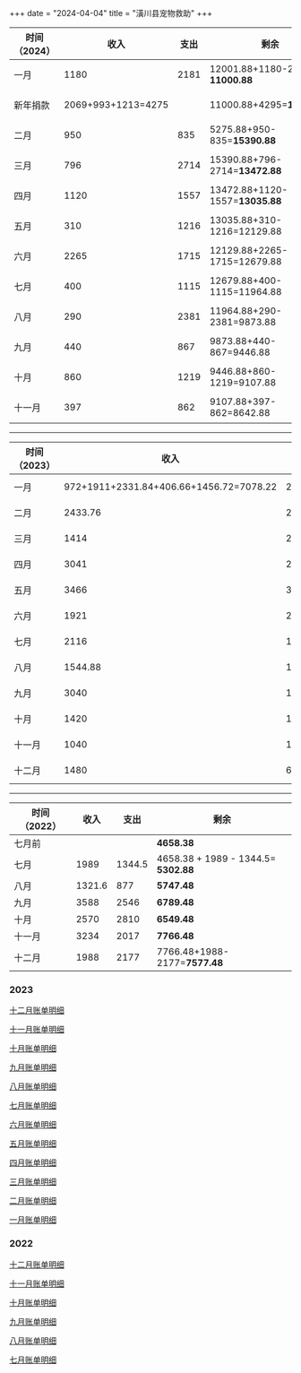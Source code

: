 +++
date = "2024-04-04" 
title = "潢川县宠物救助"
+++

| 时间（2024） | 收入               | 支出 | 剩余                             | 详情                                       |
| ------------ | ------------------ | ---- | -------------------------------- | ------------------------------------------ |
| 一月         | 1180               | 2181 | 12001.88+1180-2181= **11000.88** | [明细](@/protpets/record/2024-01.md)       |
| 新年捐款     | 2069+993+1213=4275 |      | 11000.88+4295=**15275.88**       | [明细](@/protpets/record/2024-new-year.md) |
| 二月         | 950                | 835  | 5275.88+950-835=**15390.88**     | [明细](@/protpets/record/2024-02.md)       |
| 三月         | 796                | 2714 | 15390.88+796-2714=**13472.88**   | [明细](@/protpets/record/2024-03.md)       |
| 四月         | 1120               | 1557 | 13472.88+1120-1557=**13035.88**  | [明细](@/protpets/record/2024-04.md)       |
| 五月         | 310                | 1216 | 13035.88+310-1216=12129.88       | [明细](@/protpets/record/2024-05.md)       |
| 六月         | 2265               | 1715 | 12129.88+2265-1715=12679.88      | [明细](@/protpets/record/2024-06.md)       |
| 七月         | 400                | 1115 | 12679.88+400-1115=11964.88       | [明细](@/protpets/record/2024-07.md)       |
| 八月         | 290                | 2381 | 11964.88+290-2381=9873.88        | [明细](@/protpets/record/2024-08.md)       |
| 九月         | 440                | 867  | 9873.88+440-867=9446.88          | [明细](@/protpets/record/2024-09.md)       |
| 十月         | 860                | 1219 | 9446.88+860-1219=9107.88         | [明细](@/protpets/record/2024-10.md)       |
| 十一月       | 397                | 862  | 9107.88+397-862=8642.88          | [明细](@/protpets/record/2024-11.md)       |

------



| 时间（2023） | 收入                                    | 支出   | 剩余                                 |
| ------------ | --------------------------------------- | ------ | ------------------------------------ |
| 一月         | 972+1911+2331.84+406.66+1456.72=7078.22 | 2712   | 7577.48+7078.22-2712=**11943.37**    |
| 二月         | 2433.76                                 | 2864.5 | 11943.37+2433.76-2864.5=**11512.63** |
| 三月         | 1414                                    | 2188   | 11512-2188+1414=**10738**            |
| 四月         | 3041                                    | 2848   | 10738+3041-2849=**10931**            |
| 五月         | 3466                                    | 3877   | 10931+3466-3877=**10520**            |
| 六月         | 1921                                    | 2530   | 10520+1921-2530=**9911**             |
| 七月         | 2116                                    | 1818   | 9911+2116-1818=**10209**             |
| 八月         | 1544.88                                 | 1815   | 10209+1544.88-1815=**9938.88**       |
| 九月         | 3040                                    | 1282   | 9938.88+3040-1282=**11696.88**       |
| 十月         | 1420                                    | 1245   | 11696.88+1420-1245=**11871.88**      |
| 十一月       | 1040                                    | 1679   | 11871.88+1040-1679=**11232.88**      |
| 十二月       | 1480                                    | 671    | 11232.88+1480-671=**12001.88**       |

------



| 时间（2022） | 收入   | 支出   | 剩余                                 |
| ------------ | ------ | ------ | ------------------------------------ |
| 七月前       |        |        | **4658.38**                          |
| 七月         | 1989   | 1344.5 | 4658.38 + 1989 - 1344.5= **5302.88** |
| 八月         | 1321.6 | 877    | **5747.48**                          |
| 九月         | 3588   | 2546   | **6789.48**                          |
| 十月         | 2570   | 2810   | **6549.48**                          |
| 十一月       | 3234   | 2017   | **7766.48**                          |
| 十二月       | 1988   | 2177   | 7766.48+1988-2177=**7577.48**        |

### 2023

[十二月账单明细](https://www.notion.so/24a2edf17db949459e150936b54e10cf?pvs=21)

[十一月账单明细](https://www.notion.so/1277313c0d364ca3adbe0852e9000784?pvs=21)

[十月账单明细](https://www.notion.so/51e774c1fe484b799d6aeb9e5a4fecaa?pvs=21)

[九月账单明细](https://www.notion.so/b00bb64ff7e84f60af6e961b184119be?pvs=21)

[八月账单明细](https://www.notion.so/0436acee9c8c4c38ba5754295f9fef44?pvs=21)

[七月账单明细](https://www.notion.so/1b735f81d24f4d8dbe8797e050300a94?pvs=21)

[六月账单明细](https://www.notion.so/f3e64649833549138236e36dbc80724a?pvs=21)

[五月账单明细](https://www.notion.so/8f165154bff64206a73b4821ad76df9d?pvs=21)

[四月账单明细](https://www.notion.so/704e429361504bddafd117b40412e6a1?pvs=21)

[三月账单明细](https://www.notion.so/aaad59597b46484192b5dc99958c5cce?pvs=21)

[二月账单明细](https://www.notion.so/105338282132453386e8bb223a3feb1c?pvs=21)

[一月账单明细](https://www.notion.so/2011abcc6efd445fbb8b422c739fca0e?pvs=21)

### 2022

[十二月账单明细](https://www.notion.so/b22410bfd52e4ac0af7b91ee966fde6b?pvs=21)

[十一月账单明细](https://www.notion.so/50be3aa1bf9e4f52ad1467c9c8a3fad5?pvs=21)

[十月账单明细](https://www.notion.so/a58386022152479c9a578a790b583d98?pvs=21)

[九月账单明细](https://www.notion.so/519fce206f674a998908e86d6b201d44?pvs=21)

[八月账单明细](https://www.notion.so/18e57fd92c9b4b6ba8005218dbe704f7?pvs=21)

[七月账单明细](https://www.notion.so/1869a33667f243048333da4b2b7cc268?pvs=21)
